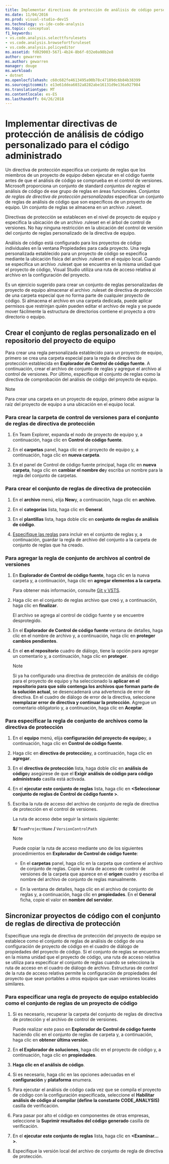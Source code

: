 ```yaml
---
title: Implementar directivas de protección de análisis de código personalizado para el código administrado en Visual Studio
ms.date: 11/04/2016
ms.prod: visual-studio-dev15
ms.technology: vs-ide-code-analysis
ms.topic: conceptual
f1_keywords:
- vs.code.analysis.selecttfsrulesets
- vs.code.analysis.browsefortfsruleset
- vs.code.analysis.policyeditor
ms.assetid: fd029003-5671-4b24-8b6f-032e0a98b2e8
author: gewarren
ms.author: gewarren
manager: douge
ms.workload:
- dotnet
ms.openlocfilehash: c60c682fe4613495a90b78c47189dc6b84b38399
ms.sourcegitcommit: e13e61ddea6032a8282abe16131d9e136a927984
ms.translationtype: MT
ms.contentlocale: es-ES
ms.lasthandoff: 04/26/2018
---
```

# <a name="implement-custom-code-analysis-check-in-policies-for-managed-code"></a>Implementar directivas de protección de análisis de código personalizado para el código administrado

Un directiva de protección especifica un conjunto de reglas que los miembros de un proyecto de equipo deben ejecutar en el código fuente antes de que el análisis de código se comprueba en el control de versiones. Microsoft proporciona un conjunto de standard *conjuntos de reglas* el análisis de código de ese grupo de reglas en áreas funcionales. *Conjuntos de reglas de directiva de protección personalizadas* especificar un conjunto de reglas de análisis de código que son específicos de un proyecto de equipo. Un conjunto de reglas se almacena en un archivo .ruleset.

Directivas de protección se establecen en el nivel de proyecto de equipo y especifica la ubicación de un archivo .ruleset en el árbol de control de versiones. No hay ninguna restricción en la ubicación del control de versión del conjunto de reglas personalizado de la directiva de equipo.

Análisis de código está configurado para los proyectos de código individuales en la ventana Propiedades para cada proyecto. Una regla personalizada establecido para un proyecto de código se especifica mediante la ubicación física del archivo .ruleset en el equipo local. Cuando se especifica un archivo .ruleset que se encuentra en la misma unidad que el proyecto de código, Visual Studio utiliza una ruta de acceso relativa al archivo en la configuración del proyecto.

Es un ejercicio sugerido para crear un conjunto de reglas personalizadas de proyecto de equipo almacenar el archivo .ruleset de directiva de protección de una carpeta especial que no forma parte de cualquier proyecto de código. Si almacena el archivo en una carpeta dedicada, puede aplicar permisos que restrinjan quién pueden editar el archivo de regla y se puede mover fácilmente la estructura de directorios contiene el proyecto a otro directorio o equipo.

## <a name="create-the-team-project-custom-check-in-rule-set"></a>Crear el conjunto de reglas personalizado en el repositorio del proyecto de equipo

Para crear una regla personalizada establecido para un proyecto de equipo, primero se crea una carpeta especial para la regla de directiva de protección establecida en **Explorador de Control de código fuente**. A continuación, crear el archivo de conjunto de reglas y agregue el archivo al control de versiones. Por último, especifique el conjunto de reglas como la directiva de comprobación del análisis de código del proyecto de equipo.

> [!NOTE]
> Para crear una carpeta en un proyecto de equipo, primero debe asignar la raíz del proyecto de equipo a una ubicación en el equipo local.

### <a name="to-create-the-version-control-folder-for-the-check-in-policy-rule-set"></a>Para crear la carpeta de control de versiones para el conjunto de reglas de directiva de protección

1. En Team Explorer, expanda el nodo de proyecto de equipo y, a continuación, haga clic en **Control de código fuente**.

2. En el **carpetas** panel, haga clic en el proyecto de equipo y, a continuación, haga clic en **nueva carpeta**.

3. En el panel de Control de código fuente principal, haga clic en **nueva carpeta**, haga clic en **cambiar el nombre de**y escriba un nombre para la regla del conjunto de carpetas.

### <a name="to-create-the-check-in-policy-rule-set"></a>Para crear el conjunto de reglas de directiva de protección

1. En el **archivo** menú, elija **New**y, a continuación, haga clic en **archivo**.

2. En el **categorías** lista, haga clic en **General**.

3. En el **plantillas** lista, haga doble clic en **conjunto de reglas de análisis de código**.

4. [Especifique las reglas](../code-quality/how-to-create-a-custom-rule-set.md) para incluir en el conjunto de reglas y, a continuación, guardar la regla de archivo del conjunto a la carpeta de conjunto de reglas que ha creado.

### <a name="to-add-the-rule-set-file-to-version-control"></a>Para agregar la regla de conjunto de archivos al control de versiones

1. En **Explorador de Control de código fuente**, haga clic en la nueva carpeta y, a continuación, haga clic en **agregar elementos a la carpeta**.

     Para obtener más información, consulte [Git y VSTS](/vsts/git/overview).

2. Haga clic en el conjunto de reglas archivo que creó y, a continuación, haga clic en **finalizar**.

     El archivo se agrega al control de código fuente y se encuentre desprotegido.

3. En el **Explorador de Control de código fuente** ventana de detalles, haga clic en el nombre de archivo y, a continuación, haga clic en **proteger cambios pendientes**.

4. En el **en el repositorio** cuadro de diálogo, tiene la opción para agregar un comentario y, a continuación, haga clic en **proteger**.

    > [!NOTE]
    > Si ya ha configurado una directiva de protección de análisis de código para el proyecto de equipo y ha seleccionado la **aplicar en el repositorio para que sólo contenga los archivos que forman parte de la solución actual**, se desencadenará una advertencia de error de directiva. En el cuadro de diálogo de error de la directiva, seleccione **reemplazar error de directiva y continuar la protección**. Agregue un comentario obligatorio y, a continuación, haga clic en **Aceptar**.

### <a name="to-specify-the-rule-set-file-as-the-check-in-policy"></a>Para especificar la regla de conjunto de archivos como la directiva de protección

1. En el **equipo** menú, elija **configuración del proyecto de equipo**y, a continuación, haga clic en **Control de código fuente**.

2. Haga clic en **directiva de protección**y, a continuación, haga clic en **agregar**.

3. En el **directiva de protección** lista, haga doble clic en **análisis de código**y asegúrese de que el **Exigir análisis de código para código administrado** casilla está activada.

4. En el **ejecutar este conjunto de reglas** lista, haga clic en  **\<Seleccionar conjunto de reglas de Control de código fuente >**.

5. Escriba la ruta de acceso del archivo de conjunto de regla de directiva de protección en el control de versiones.

     La ruta de acceso debe seguir la sintaxis siguiente:

     **$/** `TeamProjectName` **/** `VersionControlPath`

    > [!NOTE]
    > Puede copiar la ruta de acceso mediante uno de los siguientes procedimientos en **Explorador de Control de código fuente**:

    - En el **carpetas** panel, haga clic en la carpeta que contiene el archivo de conjunto de reglas. Copie la ruta de acceso de control de versiones de la carpeta que aparece en el **origen** cuadro y escriba el nombre del archivo de conjunto de reglas manualmente.

    - En la ventana de detalles, haga clic en el archivo de conjunto de reglas y, a continuación, haga clic en **propiedades**. En el **General** ficha, copie el valor en **nombre del servidor**.

## <a name="synchronize-code-projects-to-the-check-in-policy-rule-set"></a>Sincronizar proyectos de código con el conjunto de reglas de directiva de protección

Especifique una regla de directiva de protección del proyecto de equipo se establece como el conjunto de reglas de análisis de código de una configuración de proyecto de código en el cuadro de diálogo de propiedades del proyecto de código. Si el conjunto de reglas se encuentra en la misma unidad que el proyecto de código, una ruta de acceso relativa se utiliza para especificar el conjunto de reglas cuando se selecciona la ruta de acceso en el cuadro de diálogo de archivo. Estructuras de control de la ruta de acceso relativa permite la configuración de propiedades del proyecto que sean portables a otros equipos que usan versiones locales similares.

### <a name="to-specify-a-team-project-rule-set-as-the-rule-set-of-a-code-project"></a>Para especificar una regla de proyecto de equipo establecido como el conjunto de reglas de un proyecto de código

1. Si es necesario, recuperar la carpeta del conjunto de reglas de directiva de protección y el archivo de control de versiones.

   Puede realizar este paso en **Explorador de Control de código fuente** haciendo clic en el conjunto de reglas de carpeta y, a continuación, haga clic en **obtener última versión**.

2. En **el Explorador de soluciones**, haga clic en el proyecto de código y, a continuación, haga clic en **propiedades**.

3. **Haga clic en el análisis de código**.

4. Si es necesario, haga clic en las opciones adecuadas en el **configuración** y **plataforma** enumera.

5. Para ejecutar el análisis de código cada vez que se compila el proyecto de código con la configuración especificada, seleccione el **Habilitar análisis de código al compilar (define la constante CODE_ANALYSIS)** casilla de verificación.

6. Para pasar por alto el código en componentes de otras empresas, seleccione la **Suprimir resultados del código generado** casilla de verificación.

7. En el **ejecutar este conjunto de reglas** lista, haga clic en  **\<Examinar... >**.

8. Especifique la versión local del archivo de conjunto de regla de directiva de protección.